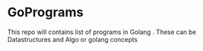 # GoPrograms
This repo will contains list of programs in Golang . These can be Datastructures and Algo or golang concepts
